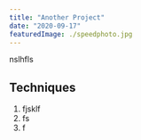 ```yaml
---
title: "Another Project"
date: "2020-09-17"
featuredImage: ./speedphoto.jpg
---
```


nslhfls

## Techniques
1. fjsklf
2. fs
3. f
